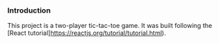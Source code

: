 ### Introduction

This project is a two-player tic-tac-toe game. It was built following the [React tutorial]https://reactjs.org/tutorial/tutorial.html).